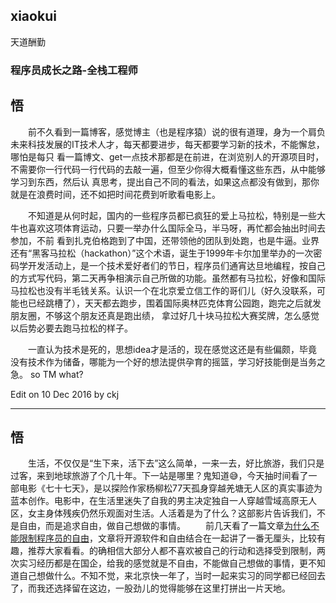 ## xiaokui
天道酬勤
### 程序员成长之路-全栈工程师

## 悟　　　
  
　　前不久看到一篇博客，感觉博主（也是程序猿）说的很有道理，身为一个肩负未来科技发展的IT技术人才，每天都要进步，每天都要学习新的技术，不能懈怠，哪怕是每只
看一篇博文、get一点技术那都是在前进，在浏览别人的开源项目时，不需要你一行代码一行代码的去敲一遍，但至少你得大概看懂这些东西，从中能够学习到东西，然后认
真思考，提出自己不同的看法，如果这点都没有做到，那你就是在浪费时间，还不如把时间花费到听歌看电影上。

　　不知道是从何时起，国内的一些程序员都已疯狂的爱上马拉松，特别是一些大牛也喜欢这项体育运动，只要一举办什么国际全马，半马呀，再忙都会抽出时间去参加，不前
看到扎克伯格跑到了中国，还带领他的团队到处跑，也是牛逼。业界还有“黑客马拉松（hackathon）”这个术语，诞生于1999年卡尔加里举办的一次密码学开发活动上，是一个技术爱好者们的节日，程序员们通宵达旦地编程，按自己的方式写代码，第二天再争相演示自己所做的功能。虽然都有马拉松，好像和国际马拉松也没有半毛钱关系。认识一个在北京爱立信工作的哥们儿（好久没联系，可能也已经跳槽了），天天都去跑步，围着国际奥林匹克体育公园跑，跑完之后就发朋友圈，不够这个朋友还真是跑出绩，
拿过好几十块马拉松大赛奖牌，怎么感觉以后势必要去跑马拉松的样子。

　　一直认为技术是死的，思想idea才是活的，现在感觉这还是有些偏颇，毕竟没有技术作为储备，哪能为一个好的想法提供孕育的摇篮，学习好技能倒是当务之急。
so TM what? 

Edit on 10 Dec 2016 by ckj

---------------------

## 悟
　　生活，不仅仅是“生下来，活下去”这么简单，一来一去，好比旅游，我们只是过客，来到地球旅游了个几十年。下一站是哪里？鬼知道😅，今天抽时间看了一部电影《七十七天》，是以探险作家杨柳松77天孤身穿越羌塘无人区的真实事迹为蓝本创作。电影中，在生活里迷失了自我的男主决定独自一人穿越雪域高原无人区，女主身体残疾仍然乐观面对生活。人活着是为了什么？这部影片告诉我们，不是自由，而是追求自由，做自己想做的事情。
　　前几天看了一篇文章[为什么不能限制程序员的自由](https://www.gnu.org/philosophy/programs-must-not-limit-freedom-to-run.html)，文章将开源软件和自由结合在一起讲了一番无厘头，比较有趣，推荐大家看看。的确相信大部分人都不喜欢被自己的行动和选择受到限制，两次实习经历都是在国企，给我的感觉就是不自由，不能做自己想做的事情，更不知道自己想做什么。不知不觉，来北京快一年了，当时一起来实习的同学都已经回去了，而我还选择留在这边，一股劲儿的觉得能够在这里打拼出一片天地。
